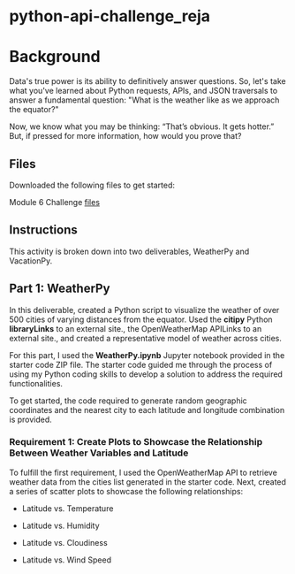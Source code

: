 # python-api-challenge_reja


# Background # 

Data's true power is its ability to definitively answer questions. So, let's take what you've learned about Python requests, APIs, and JSON traversals to answer a fundamental question: "What is the weather like as we approach the equator?"

Now, we know what you may be thinking: “That’s obvious. It gets hotter.” But, if pressed for more information, how would you prove that?


## Files ##

Downloaded the following files to get started:

Module 6 Challenge [files](https://courses.bootcampspot.com/courses/3819/assignments/56678?module_item_id=999527)

## Instructions ##

This activity is broken down into two deliverables, WeatherPy and VacationPy.

## Part 1: WeatherPy ##

In this deliverable, created a Python script to visualize the weather of over 500 cities of varying distances from the equator. Used the **citipy** Python **libraryLinks** to an external site., the OpenWeatherMap APILinks to an external site., and created a representative model of weather across cities.

For this part, I used the **WeatherPy.ipynb** Jupyter notebook provided in the starter code ZIP file. The starter code guided me through the process of using my Python coding skills to develop a solution to address the required functionalities.

To get started, the code required to generate random geographic coordinates and the nearest city to each latitude and longitude combination is provided.

### Requirement 1: Create Plots to Showcase the Relationship Between Weather Variables and Latitude ###

To fulfill the first requirement, I used the OpenWeatherMap API to retrieve weather data from the cities list generated in the starter code. Next, created a series of scatter plots to showcase the following relationships:

- Latitude vs. Temperature

- Latitude vs. Humidity

- Latitude vs. Cloudiness

- Latitude vs. Wind Speed
